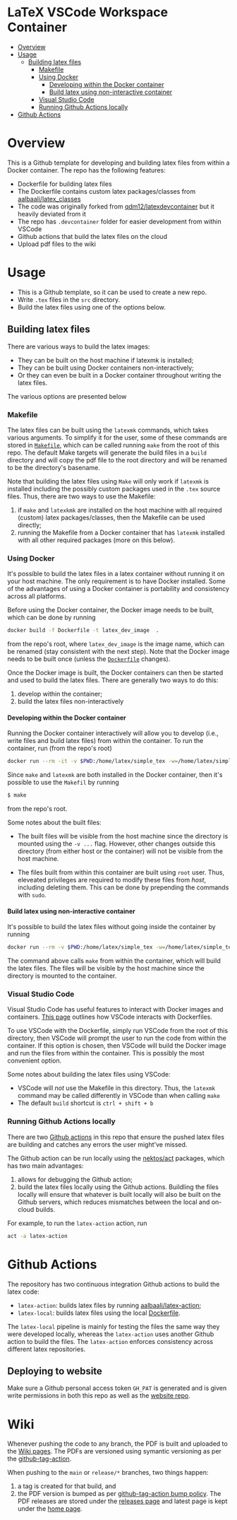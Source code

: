 # LaTeX VSCode Workspace Container
<!-- vim-markdown-toc GFM -->

* [Overview](#overview)
* [Usage](#usage)
  * [Building latex files](#building-latex-files)
    * [Makefile](#makefile)
    * [Using Docker](#using-docker)
      * [Developing within the Docker container](#developing-within-the-docker-container)
      * [Build latex using non-interactive container](#build-latex-using-non-interactive-container)
    * [Visual Studio Code](#visual-studio-code)
    * [Running Github Actions locally](#running-github-actions-locally)
* [Github Actions](#github-actions)

<!-- vim-markdown-toc -->

# Overview

This is a Github template for developing and building latex files from within a Docker container.
The repo has the following features:
- Dockerfile for building latex files
- The Dockerfile contains custom latex packages/classes from [aalbaali/latex_classes](https://github.com/aalbaali/latex_classes)
- The code was originally forked from [qdm12/latexdevcontainer](https://github.com/qdm12/latexdevcontainer) but it heavily deviated from it
- The repo has `.devcontainer` folder for easier development from within VSCode
- Github actions that build the latex files on the cloud
- Upload pdf files to the wiki

# Usage
- This is a Github template, so it can be used to create a new repo.
- Write `.tex` files in the `src` directory.
- Build the latex files using one of the options below.

## Building latex files
There are various ways to build the latex images:
- They can be built on the host machine if latexmk is installed;
- They can be built using Docker containers non-interactively;
- Or they can even be built in a Docker container throughout writing the latex files.

The various options are presented below

### Makefile
The latex files can be built using the `latexmk` commands, which takes various arguments.
To simplify it for the user, some of these commands are stored in [`Makefile`](Makefile), which can be called running `make` from the root of this repo.
The default Make targets will generate the build files in a `build` directory and will copy the pdf file to the root directory and will be renamed to be the directory's basename.

Note that building the latex files using `Make` will only work if `latexmk` is installed including the possibly custom packages used in the `.tex` source files.
Thus, there are two ways to use the Makefile:
1. if `make` and `latexkmk` are installed on the host machine with all required (custom) latex packages/classes, then the Makefile can be used directly;
2. running the Makefile from a Docker container that has `latexmk` installed with all other required packages (more on this below).

### Using Docker
It's possible to build the latex files in a latex container without running it on your host machine.
The only requirement is to have Docker installed.
Some of the advantages of using a Docker container is portability and consistency across all platforms.

Before using the Docker container, the Docker image needs to be built, which can be done by running
```bash
docker build -f Dockerfile -t latex_dev_image  .
```
from the repo's root, where `latex_dev_image` is the image name, which can be renamed (stay consistent with the next step).
Note that the Docker image needs to be built once (unless the [`Dockerfile`](.devcontainer/Dockerfile) changes).

Once the Docker image is built, the Docker containers can then be started and used to build the latex files.
There are generally two ways to do this:
1. develop within the container;
2. build the latex files non-interactively

#### Developing within the Docker container
Running the Docker container interactively will allow you to develop (i.e., write files and build latex files) from within the container.
To run the container, run (from the repo's root)
```bash
docker run --rm -it -v $PWD:/home/latex/simple_tex -w=/home/latex/simple_tex  latex_dev_image
```
Since `make` and `latexmk` are both installed in the Docker container, then it's possible to use the `Makefil` by running
```bash
$ make
```
from the repo's root.

Some notes about the built files:
- The built files will be visible from the host machine since the directory is mounted using the `-v ...` flag.
However, other changes outside this directory (from either host or the container) will not be visible from the host machine.

- The files built from within this container are built using `root` user. Thus, eleveated privileges are required to modify these files from *host*, including deleting them. This can be done by prepending the commands with `sudo`.

#### Build latex using non-interactive container
It's possible to build the latex files without going inside the container by running
```bash
docker run --rm -v $PWD:/home/latex/simple_tex -w=/home/latex/simple_tex  --user latex latex_dev_image  make
```
The command above calls `make` from within the container, which will build the latex files.
The files will be visible by the host machine since the directory is mounted to the container.

### Visual Studio Code
Visual Studio Code has useful features to interact with Docker images and containers.
[This page](https://code.visualstudio.com/docs/remote/containers) outlines how VSCode interacts with Dockerfiles.

To use VSCode with the Dockerfile, simply run VSCode from the root of this directory, then VSCode will prompt the user to run the code from within the container.
If this option is chosen, then VSCode will build the Docker image and run the files from within the container.
This is possibly the most convenient option.

Some notes about building the latex files using VSCode:
- VSCode will *not* use the Makefile in this directory. Thus, the `latexmk` command may be called differently in VSCode than when calling `make`
- The default `build` shortcut is `ctrl + shift + b`

### Running Github Actions locally
There are two [Github actions](#github-actions) in this repo that ensure the pushed latex files are building and catches any errors the user might've missed.

The Github action can be run locally using the [nektos/act](https://github.com/nektos/act) packages, which has two main advantages:
1. allows for debugging the Github action;
2. build the latex files locally using the Github actions.
Buildling the files locally will ensure that whatever is built locally will also be built on the Github servers, which reduces mismatches between the local and on-cloud builds.

For example, to run the `latex-action` action, run
```bash
act -a latex-action
```

# Github Actions
The repository has two continuous integration Github actions to build the latex code:
- `latex-action`: builds latex files by running [aalbaali/latex-action](https://github.com/aalbaali/latex-action);
- `latex-local`: builds latex files using the local [Dockerfile](.devcontainer/Dockerfile).

The `latex-local` pipeline is mainly for testing the files the same way they were developed locally, whereas the `latex-action` uses another Github action to build the files.
The `latex-action` enforces consistency across different latex repositories.

## Deploying to website
Make sure a Github personal access token `GH_PAT` is generated and is given write permissions in both this repo as well as the [website repo](http://github.com/aalbaali/aalbaali.github.io).

# Wiki
Whenever pushing the code to any branch, the PDF is built and uploaded to the [Wiki pages](https://github.com/aalbaali/latex_dev_container/wiki).
The PDFs are versioned using symantic versioning as per the [github-tag-action](https://github.com/mathieudutour/github-tag-action#bumping).

When pushing to the `main` or `release/*` branches, two things happen:
1. a tag is created for that build, and
2. the PDF version is bumped as per [github-tag-action bump policy](https://github.com/mathieudutour/github-tag-action#bumping).
The PDF releases are stored under the [releases page](https://github.com/aalbaali/latex_dev_container/wiki/Releases) and latest page is kept under the [home page](https://github.com/aalbaali/latex_dev_container/wiki).
